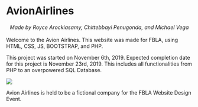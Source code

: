 # AvionAirlines
<center><i>Made by Royce Arockiasamy, Chittebbayi Penugonda, and Michael Vega</i></center>
<br>
Welcome to the Avion Airlines. This website was made for FBLA, using HTML, CSS, JS, BOOTSTRAP, and PHP.

This project was started on November 6th, 2019. Expected completion date for this project is November 23rd, 2019. This includes all functionalities from PHP to an overpowered SQL Database.

<img src="https://lh3.googleusercontent.com/-TSdJgfSqtuA/XchgU_czyNI/AAAAAAAABaY/T8a7QHCJW2QDcI5p-MY9SCzyOZOe51KEACK8BGAsYHg/s0/IMG_8482.jpg"> </img><br>

Avion Airlines is held to be a fictional company for the FBLA Website Design Event.

